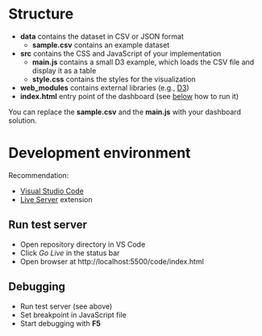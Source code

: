 # Structure

* **data** contains the dataset in CSV or JSON format
  * **sample.csv** contains an example dataset
* **src** contains the CSS and JavaScript of your implementation
  * **main.js** contains a small D3 example, which loads the CSV file and display it as a table
  * **style.css** contains the styles for the visualization
* **web_modules** contains external libraries (e.g., [D3](https://d3js.org))
* **index.html** entry point of the dashboard (see [below](#development-environment) how to run it)

You can replace the **sample.csv** and the **main.js** with your dashboard solution.

# Development environment

Recommendation:

* [Visual Studio Code](https://code.visualstudio.com/)
* [Live Server](https://marketplace.visualstudio.com/items?itemName=ritwickdey.LiveServer) extension

## Run test server

* Open repository directory in VS Code
* Click *Go Live* in the status bar
* Open browser at http://localhost:5500/code/index.html

## Debugging

* Run test server (see above)
* Set breakpoint in JavaScript file
* Start debugging with **F5**
